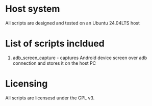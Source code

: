# Host system
All scripts are designed and tested on an Ubuntu 24.04LTS host

# List of scripts incldued
1. adb_screen_capture - captures Android device screen over adb connection and stores it on the host PC

# Licensing
All scripts are licensesd under the GPL v3.
